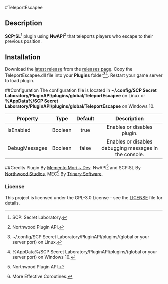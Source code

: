 #TeleportEscapee
## Description
[**SCP:SL**](https://scpslgame.com/)[^1] plugin using [**NwAPI**](https://github.com/northwood-studios/NwPluginAPI)[^2] that teleports players who escape to their previous position.

## Installation
Download the [latest release](https://github.com/Memento-Mori-SCP/TeleportEscapee/releases/latest) from the [releases page](https://github.com/Memento-Mori-SCP/TeleportEscapee/releases).
Copy the TeleportEscapee.dll file into your **Plugins** folder[^4][^5].
Restart your game server to load plugin.

##Configuration
The configuration file is located in **~/.config/SCP Secret Laboratory/PluginAPI/plugins/global/TeleportEscapee** on Linux or **%AppData%/SCP Secret Laboratory/PluginAPI/plugins/global/TeleportEscapee** on Windows 10.

Property | Type | Default | Description
----- | :---: | :---: | :------:
IsEnabled | Boolean | true | Enables or disables plugin.
DebugMessages | Boolean | false | Enables or disables debugging messages in the console.

##Credits
Plugin By [Memento Mori ~ Dev](https://github.com/Memento-Mori-SCP).
NwAPI[^2] and SCP:SL By [Northwood Studios](https://github.com/northwood-studios).
MEC[^3] By [Trinary Software](http://trinary.tech/).

### License
This project is licensed under the GPL-3.0 License - see the [LICENSE](LICENSE) file for details.

[^1]: SCP: Secret Laboratory.
[^2]: Northwood Plugin API.
[^3]: More Effective Coroutines.
[^4]: ~/.config/SCP Secret Laboratory/PluginAPI/plugins/(global or your server port) on Linux.
[^5]: %AppData%/SCP Secret Laboratory/PluginAPI/plugins/(global or your server port) on Windows 10.
